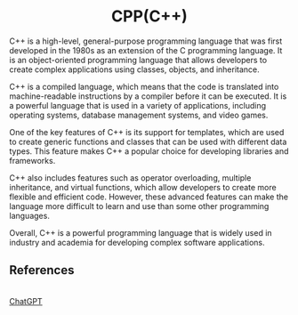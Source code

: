 <h1 align="center">CPP(C++)</h1>
C++ is a high-level, general-purpose programming language that was first developed in the 1980s as an extension of the C programming language. It is an object-oriented programming language that allows developers to create complex applications using classes, objects, and inheritance.

C++ is a compiled language, which means that the code is translated into machine-readable instructions by a compiler before it can be executed. It is a powerful language that is used in a variety of applications, including operating systems, database management systems, and video games.

One of the key features of C++ is its support for templates, which are used to create generic functions and classes that can be used with different data types. This feature makes C++ a popular choice for developing libraries and frameworks.

C++ also includes features such as operator overloading, multiple inheritance, and virtual functions, which allow developers to create more flexible and efficient code. However, these advanced features can make the language more difficult to learn and use than some other programming languages.

Overall, C++ is a powerful programming language that is widely used in industry and academia for developing complex software applications.


## References 
<br> <a href="https://chat.openai.com/chat">ChatGPT</a> </br>





